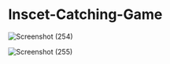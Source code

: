 # Inscet-Catching-Game

![Screenshot (254)](https://user-images.githubusercontent.com/25906435/128917634-d0c885a3-8edb-4886-9d96-3cb6e35e198c.png)

![Screenshot (255)](https://user-images.githubusercontent.com/25906435/128917695-6c0add1c-97da-4ff8-bfe9-88e5971b3462.png)
